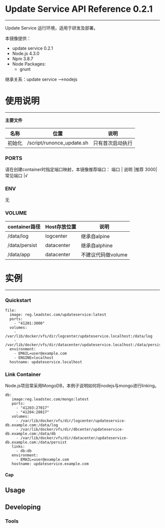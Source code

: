 # Update Service API Reference 0.2.1

***

Update Service 运行环境，适用于研发及部署。

本镜像提供：

* update service 0.2.1
* Node.js 4.3.0
* Npm 3.8.7
* Node Packages:
    - grunt

继承关系：update service -->nodejs

# 使用说明

***

**主要文件**

名称 |位置              |说明
--------|--------------------------|-----------------
初始化 | /script/runonce_update.sh   | 只有首次启动执行

### PORTS

请在创建container时指定端口映射，本镜像推荐端口：
端口  | 说明     |推荐
3000| 常见端口  |√

### ENV

无

### VOLUME

container路径  | Host存放位置  | 说明
-------------|--------------|------------------
/data/log | logcenter   | 继承自alpine
/data/persist  |datacenter  | 继承自alphine
/data/app |datacenter  |不建议代码做volume

# 实例

***

### Quickstart

```
file:
  image: reg.leadstec.com/updateservice:latest
  ports:
  	- "41201:3000"
  volumes:
  	- /var/lib/docker/vfs/dir/logcenter/updateservice.localhost:/data/log
  	- /var/lib/docker/vfs/dir/datacenter/updateservice.localhost:/data/persist
  environment:
  	- EMAIL=user@example.com
  	- ENGINE=localhost
  hostname: updateservice.localhost
```

### Link Container

Node.js项目常采用MongoDB，本例子说明如何将nodejs与mongo进行linking。

```
db:
   image:reg.leadstec.com/mongo:latest
   ports:
   	 - "41203:27017"
   	 - "41204:28017"
   volumes:
     - /var/lib/docker/vfs/dir/logcenter/updateservice-db.example.com:/data/log
     - /var/lib/docker/vfs/dir/dbcenter/updateservice-db.example.com:/data/db
     - /var/lib/docker/vfs/dir/datacenter/updateservice-db.example.com:/data/persist
   links:
     - db:db
   environment:
     - EMAIL=user@example.com
   hostname: updateservice.example.com
```


#### Cap

## Usage

## Developing

### Tools

